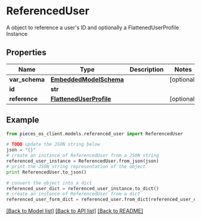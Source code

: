 # ReferencedUser

A object to reference a user's ID and optionally a FlattenedUserProfile Instance 

## Properties

Name | Type | Description | Notes
------------ | ------------- | ------------- | -------------
**var_schema** | [**EmbeddedModelSchema**](EmbeddedModelSchema) |  | [optional] 
**id** | **str** |  | 
**reference** | [**FlattenedUserProfile**](FlattenedUserProfile) |  | [optional] 

## Example

```python
from pieces_os_client.models.referenced_user import ReferencedUser

# TODO update the JSON string below
json = "{}"
# create an instance of ReferencedUser from a JSON string
referenced_user_instance = ReferencedUser.from_json(json)
# print the JSON string representation of the object
print ReferencedUser.to_json()

# convert the object into a dict
referenced_user_dict = referenced_user_instance.to_dict()
# create an instance of ReferencedUser from a dict
referenced_user_form_dict = referenced_user.from_dict(referenced_user_dict)
```
[[Back to Model list]](../README#documentation-for-models) [[Back to API list]](../README#documentation-for-api-endpoints) [[Back to README]](../README)


